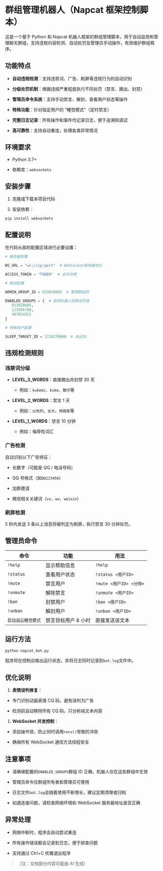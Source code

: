 # 群组管理机器人（Napcat 框架控制脚本）

这是一个基于 Python 和 Napcat 机器人框架的群组管理脚本，用于自动监控和管理聊天群组，支持违规内容检测、自动处罚及管理员手动操作，有效维护群组秩序。

## 功能特点



*   **自动违规检测**：支持违禁词、广告、刷屏等违规行为的自动识别

*   **分级处罚机制**：根据违规严重程度执行不同处罚（禁言、踢出、封禁）

*   **管理员命令系统**：支持手动禁言、解封、查看用户状态等操作

*   **特殊功能**：针对指定用户的 "睡觉模式"（定时禁言）

*   **完整日志记录**：所有操作和事件均记录日志，便于追溯和调试

*   **高可靠性**：支持自动重连，处理各类异常情况

## 环境要求



*   Python 3.7+

*   依赖库：`websockets`

## 安装步骤



1.  克隆或下载本项目代码

2.  安装依赖：



```
pip install websockets
```

## 配置说明

在代码头部的配置区域进行必要设置：



```python
# 服务器配置

WS_URL = "ws://ip:port"  # WebSocket服务器地址

ACCESS_TOKEN = "TOKEN"  # 访问令牌

# 群组配置

ADMIN_GROUP_ID = 923820685  # 管理群组ID

ENABLED_GROUPS = {  # 启用机器人的群组列表
   923820685,
   123456789,
   987654321
}

# 特殊用户配置

SLEEP_TARGET_ID = 1724270068  # 战云ID
```

## 违规检测规则

### 违禁词分级



*   **LEVEL\_3\_WORDS**：直接踢出并封禁 30 天


    *   例如：`kukemc`、`kuke`、`酷可`等

*   **LEVEL\_2\_WORDS**：禁言 1 天


    *   例如：`以色列`、`女大`、`特朗普`等

*   **LEVEL\_1\_WORDS**：禁言 10 分钟


    *   例如：侮辱性词汇

### 广告检测

自动识别以下广告特征：



*   长数字（可能是 QQ / 电话号码）

*   QQ 号格式（如`QQ123456`）

*   加群邀请

*   微信相关关键词（`vx`、`wx`、`weixin`）

### 刷屏检测

5 秒内发送 3 条以上消息将被判定为刷屏，执行禁言 30 分钟处罚。

## 管理员命令



| 命令         | 功能          | 用法                  |
| ---------- | ----------- | ------------------- |
| `!help`    | 显示帮助信息      | `!help`             |
| `!status`  | 查看用户状态      | `!status <用户ID>`    |
| `!mute`    | 禁言用户        | `!mute <用户ID> <分钟>` |
| `!unmute`  | 解除禁言        | `!unmute <用户ID>`    |
| `!ban`     | 封禁用户        | `!ban <用户ID>`       |
| `!unban`   | 解封用户        | `!unban <用户ID>`     |
| `启动战云睡觉模式` | 禁言目标用户 8 小时 | 直接发送该文本             |

## 运行方法



```bash
python napcat_bot.py
```

程序将在控制台输出运行状态，并将日志同时记录到`bot.log`文件中。

## 优化说明



1.  **表情误判修复**：

*   专门识别动画表情 CQ 码，避免误判为广告

*   检测前自动移除所有 CQ 码，只分析纯文本内容

1.  **WebSocket 并发控制**：

*   添加操作锁，防止同时调用`recv()`导致的冲突

*   确保所有 WebSocket 通信方法线程安全

## 注意事项



*   请确保配置的`ENABLED_GROUPS`群组 ID 正确，机器人仅在这些群组中生效

*   管理员命令仅群组所有者和管理员可使用

*   日志文件`bot.log`会随着使用不断增长，建议定期清理或归档

*   如遇连接问题，请检查网络环境和 WebSocket 服务器地址是否正确

## 异常处理



*   网络中断时，程序会自动尝试重连

*   所有操作错误都会记录到日志，便于排查问题

*   支持通过 Ctrl+C 优雅退出程序

> （注：文档部分内容可能由 AI 生成）
